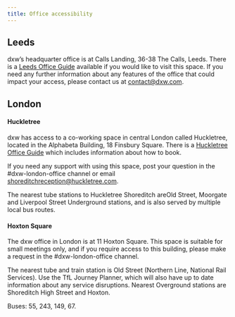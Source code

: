 ```yaml
---
title: Office accessibility
---
```

## Leeds

dxw’s headquarter office is at Calls Landing, 36-38 The Calls, Leeds.
There is a [Leeds Office Guide](https://docs.google.com/document/d/1jHsQJH__2sZssJYZiLqLPyDjZWl5Ixhscx4R-0hMDXs/edit) available if you would like to visit this space. If you need any further information about any features of the office that could impact your access, please contact us at contact@dxw.com.

## London

#### **Huckletree**

dxw has access to a co-working space in central London called Huckletree, located in the Alphabeta Building, 18 Finsbury Square. There is a [Huckletree Office Guide](https://docs.google.com/document/u/0/d/1uQ-2BlkxfWimA_kFYdaM_lEQFK3zuRO6uSAwxAfJk50/edit) which includes information about how to book. 

If you need any support with using this space, post your question in the #dxw-london-office channel or email shoreditchreception@huckletree.com. 

The nearest tube stations to Huckletree Shoreditch areOld Street, Moorgate and Liverpool Street Underground stations, and is also served by multiple local bus routes. 

#### **Hoxton Square**

The dxw office in London is at 11 Hoxton Square. This space is suitable for small meetings only, and if you require access to this building, please make a request in the #dxw-london-office channel.

The nearest tube and train station is Old Street (Northern Line, National Rail
Services). Use the TfL Journey Planner, which will also have up to date
information about any service disruptions. Nearest Overground stations are
Shoreditch High Street and Hoxton.

Buses: 55, 243, 149, 67.